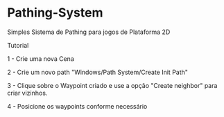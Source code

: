 # Pathing-System
Simples Sistema de Pathing para jogos de Plataforma 2D
<p>Tutorial</p>
<p>1 - Crie uma nova Cena</p>
<p>2 - Crie um novo path "Windows/Path System/Create Init Path"</p>
<p>3 - Clique sobre o Waypoint criado e use a opção "Create neighbor" para criar vizinhos.</p>
<p>4 - Posicione os waypoints conforme necessário</p>
